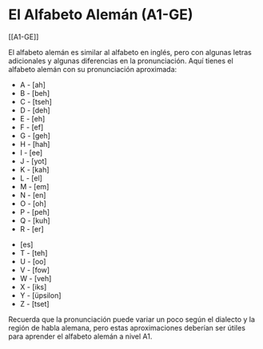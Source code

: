# El Alfabeto Alemán (A1-GE)

[[A1-GE]]

El alfabeto alemán es similar al alfabeto en inglés, pero con algunas letras adicionales y algunas diferencias en la pronunciación. Aquí tienes el alfabeto alemán con su pronunciación aproximada:

* A - [ah] 
* B - [beh] 
* C - [tseh] 
* D - [deh] 
* E - [eh] 
* F - [ef] 
* G - [geh] 
* H - [hah] 
* I - [ee] 
* J - [yot] 
* K - [kah] 
* L - [el] 
* M - [em] 
* N - [en] 
* O - [oh] 
* P - [peh] 
* Q - [kuh] 
* R - [er] 
- [es] 
- T - [teh] 
- U - [oo] 
- V - [fow] 
- W - [veh] 
- X - [iks] 
- Y - [üpsilon] 
- Z - [tset]

Recuerda que la pronunciación puede variar un poco según el dialecto y la región de habla alemana, pero estas aproximaciones deberían ser útiles para aprender el alfabeto alemán a nivel A1. 